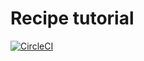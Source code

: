 # Recipe tutorial

[![CircleCI](https://circleci.com/gh/kamiranoff/spring-tutorial/tree/master.svg?style=svg)](https://circleci.com/gh/kamiranoff/spring-tutorial/tree/master)